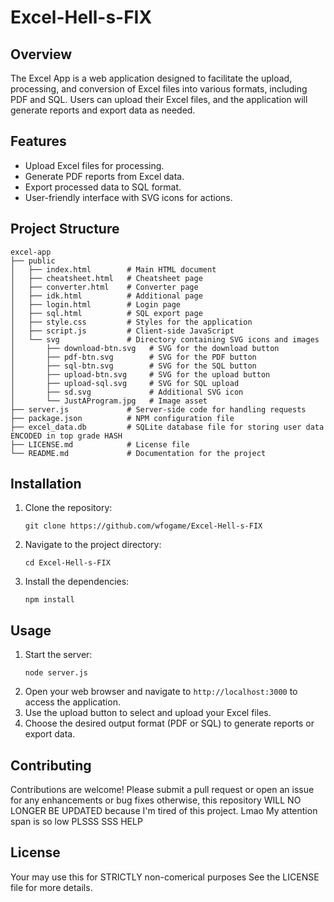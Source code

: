 # Excel-Hell-s-FIX

## Overview
The Excel App is a web application designed to facilitate the upload, processing, and conversion of Excel files into various formats, including PDF and SQL. Users can upload their Excel files, and the application will generate reports and export data as needed.

## Features
- Upload Excel files for processing.
- Generate PDF reports from Excel data.
- Export processed data to SQL format.
- User-friendly interface with SVG icons for actions.

## Project Structure
```
excel-app
├── public
│   ├── index.html        # Main HTML document
│   ├── cheatsheet.html   # Cheatsheet page
│   ├── converter.html    # Converter page
│   ├── idk.html          # Additional page
│   ├── login.html        # Login page
│   ├── sql.html          # SQL export page
│   ├── style.css         # Styles for the application
│   ├── script.js         # Client-side JavaScript
│   └── svg               # Directory containing SVG icons and images
│       ├── download-btn.svg   # SVG for the download button
│       ├── pdf-btn.svg        # SVG for the PDF button
│       ├── sql-btn.svg        # SVG for the SQL button
│       ├── upload-btn.svg     # SVG for the upload button
│       ├── upload-sql.svg     # SVG for SQL upload
│       ├── sd.svg             # Additional SVG icon
│       └── JustAProgram.jpg   # Image asset
├── server.js             # Server-side code for handling requests
├── package.json          # NPM configuration file
├── excel_data.db         # SQLite database file for storing user data ENCODED in top grade HASH
├── LICENSE.md            # License file
└── README.md             # Documentation for the project
```

## Installation
1. Clone the repository:
   ```
   git clone https://github.com/wfogame/Excel-Hell-s-FIX
   ```
2. Navigate to the project directory:
   ```
   cd Excel-Hell-s-FIX
   ```
3. Install the dependencies:
   ```
   npm install
   ```

## Usage
1. Start the server:
   ```
   node server.js
   ```
2. Open your web browser and navigate to `http://localhost:3000` to access the application.
3. Use the upload button to select and upload your Excel files.
4. Choose the desired output format (PDF or SQL) to generate reports or export data.

## Contributing
Contributions are welcome! Please submit a pull request or open an issue for any enhancements or bug fixes otherwise, this repository WILL NO LONGER BE UPDATED because I'm tired of this project. Lmao My attention span is so low PLSSS SSS HELP

## License
Your may use this for STRICTLY non-comerical purposes See the LICENSE file for more details.